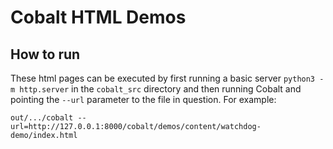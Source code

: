 # Cobalt HTML Demos

## How to run

These html pages can be executed by first running a basic server
`python3 -m http.server` in the `cobalt_src` directory and then running
Cobalt and pointing the `--url` parameter to the file in question. For example:

`out/.../cobalt --url=http://127.0.0.1:8000/cobalt/demos/content/watchdog-demo/index.html`
